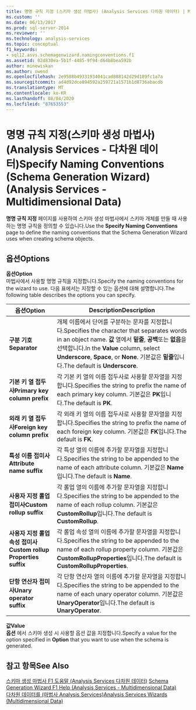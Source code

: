 ```yaml
---
title: 명명 규칙 지정 (스키마 생성 마법사) (Analysis Services 다차원 데이터) | Microsoft Docs
ms.custom: ''
ms.date: 06/13/2017
ms.prod: sql-server-2014
ms.reviewer: ''
ms.technology: analysis-services
ms.topic: conceptual
f1_keywords:
- sql12.asvs.schemagenwizard.namingconventions.f1
ms.assetid: 02d830ea-5b1f-4485-9f94-d64b8bea592b
author: minewiskan
ms.author: owend
ms.openlocfilehash: 2e9588b49331934041cad888142d29d189fc1a7a
ms.sourcegitcommit: ad4d92dce894592a259721a1571b1d8736abacdb
ms.translationtype: MT
ms.contentlocale: ko-KR
ms.lasthandoff: 08/04/2020
ms.locfileid: "87653553"
---
```

# <a name="specify-naming-conventions-schema-generation-wizard-analysis-services---multidimensional-data"></a><span data-ttu-id="11d79-102">명명 규칙 지정(스키마 생성 마법사)(Analysis Services - 다차원 데이터)</span><span class="sxs-lookup"><span data-stu-id="11d79-102">Specify Naming Conventions (Schema Generation Wizard) (Analysis Services - Multidimensional Data)</span></span>
  <span data-ttu-id="11d79-103">**명명 규칙 지정** 페이지를 사용하여 스키마 생성 마법사에서 스키마 개체를 만들 때 사용하는 명명 규칙을 정의할 수 있습니다.</span><span class="sxs-lookup"><span data-stu-id="11d79-103">Use the **Specify Naming Conventions** page to define the naming conventions that the Schema Generation Wizard uses when creating schema objects.</span></span>  
  
## <a name="options"></a><span data-ttu-id="11d79-104">옵션</span><span class="sxs-lookup"><span data-stu-id="11d79-104">Options</span></span>  
 <span data-ttu-id="11d79-105">**옵션**</span><span class="sxs-lookup"><span data-stu-id="11d79-105">**Option**</span></span>  
 <span data-ttu-id="11d79-106">마법사에서 사용할 명명 규칙을 지정합니다.</span><span class="sxs-lookup"><span data-stu-id="11d79-106">Specify the naming conventions for the wizard to use.</span></span> <span data-ttu-id="11d79-107">다음 표에서는 지정할 수 있는 옵션에 대해 설명합니다.</span><span class="sxs-lookup"><span data-stu-id="11d79-107">The following table describes the options you can specify.</span></span>  
  
|<span data-ttu-id="11d79-108">옵션</span><span class="sxs-lookup"><span data-stu-id="11d79-108">Option</span></span>|<span data-ttu-id="11d79-109">Description</span><span class="sxs-lookup"><span data-stu-id="11d79-109">Description</span></span>|  
|------------|-----------------|  
|<span data-ttu-id="11d79-110">**구분 기호**</span><span class="sxs-lookup"><span data-stu-id="11d79-110">**Separator**</span></span>|<span data-ttu-id="11d79-111">개체 이름에서 단어를 구분하는 문자를 지정합니다.</span><span class="sxs-lookup"><span data-stu-id="11d79-111">Specifies the character that separates words in an object name.</span></span> <span data-ttu-id="11d79-112">**값** 열에서 **밑줄**, **공백**또는 **없음**을 선택합니다.</span><span class="sxs-lookup"><span data-stu-id="11d79-112">In the **Value** column, select **Underscore**, **Space**, or **None**.</span></span> <span data-ttu-id="11d79-113">기본값은 **밑줄**입니다.</span><span class="sxs-lookup"><span data-stu-id="11d79-113">The default is **Underscore**.</span></span>|  
|<span data-ttu-id="11d79-114">**기본 키 열 접두사**</span><span class="sxs-lookup"><span data-stu-id="11d79-114">**Primary key column prefix**</span></span>|<span data-ttu-id="11d79-115">각 기본 키 열의 이름 접두사로 사용할 문자열을 지정합니다.</span><span class="sxs-lookup"><span data-stu-id="11d79-115">Specifies the string to prefix the name of each primary key column.</span></span> <span data-ttu-id="11d79-116">기본값은 **PK**입니다.</span><span class="sxs-lookup"><span data-stu-id="11d79-116">The default is **PK**.</span></span>|  
|<span data-ttu-id="11d79-117">**외래 키 열 접두사**</span><span class="sxs-lookup"><span data-stu-id="11d79-117">**Foreign key column prefix**</span></span>|<span data-ttu-id="11d79-118">각 외래 키 열의 이름 접두사로 사용할 문자열을 지정합니다.</span><span class="sxs-lookup"><span data-stu-id="11d79-118">Specifies the string to prefix the name of each foreign key column.</span></span> <span data-ttu-id="11d79-119">기본값은 **FK**입니다.</span><span class="sxs-lookup"><span data-stu-id="11d79-119">The default is **FK**.</span></span>|  
|<span data-ttu-id="11d79-120">**특성 이름 접미사**</span><span class="sxs-lookup"><span data-stu-id="11d79-120">**Attribute name suffix**</span></span>|<span data-ttu-id="11d79-121">각 특성 열의 이름에 추가할 문자열을 지정합니다.</span><span class="sxs-lookup"><span data-stu-id="11d79-121">Specifies the string to be appended to the name of each attribute column.</span></span> <span data-ttu-id="11d79-122">기본값은 **Name**입니다.</span><span class="sxs-lookup"><span data-stu-id="11d79-122">The default is **Name**.</span></span>|  
|<span data-ttu-id="11d79-123">**사용자 지정 롤업 접미사**</span><span class="sxs-lookup"><span data-stu-id="11d79-123">**Custom rollup suffix**</span></span>|<span data-ttu-id="11d79-124">각 롤업 열의 이름에 추가할 문자열을 지정합니다.</span><span class="sxs-lookup"><span data-stu-id="11d79-124">Specifies the string to be appended to the name of each rollup column.</span></span> <span data-ttu-id="11d79-125">기본값은 **CustomRollup**입니다.</span><span class="sxs-lookup"><span data-stu-id="11d79-125">The default is **CustomRollup**.</span></span>|  
|<span data-ttu-id="11d79-126">**사용자 지정 롤업 속성 접미사**</span><span class="sxs-lookup"><span data-stu-id="11d79-126">**Custom rollup Properties suffix**</span></span>|<span data-ttu-id="11d79-127">각 롤업 속성 열의 이름에 추가할 문자열을 지정합니다.</span><span class="sxs-lookup"><span data-stu-id="11d79-127">Specifies the string to be appended to the name of each rollup property column.</span></span> <span data-ttu-id="11d79-128">기본값은 **CustomRollupProperties**입니다.</span><span class="sxs-lookup"><span data-stu-id="11d79-128">The default is **CustomRollupProperties**.</span></span>|  
|<span data-ttu-id="11d79-129">**단항 연산자 접미사**</span><span class="sxs-lookup"><span data-stu-id="11d79-129">**Unary operator suffix**</span></span>|<span data-ttu-id="11d79-130">각 단항 연산자 열의 이름에 추가할 문자열을 지정합니다.</span><span class="sxs-lookup"><span data-stu-id="11d79-130">Specifies the string to be appended to the name of each unary operator column.</span></span> <span data-ttu-id="11d79-131">기본값은 **UnaryOperator**입니다.</span><span class="sxs-lookup"><span data-stu-id="11d79-131">The default is **UnaryOperator**.</span></span>|  
  
 <span data-ttu-id="11d79-132">**값**</span><span class="sxs-lookup"><span data-stu-id="11d79-132">**Value**</span></span>  
 <span data-ttu-id="11d79-133">**옵션** 에서 스키마 생성 시 사용할 옵션 값을 지정합니다.</span><span class="sxs-lookup"><span data-stu-id="11d79-133">Specify a value for the option specified in **Option** that you want to use when the schema is generated.</span></span>  
  
## <a name="see-also"></a><span data-ttu-id="11d79-134">참고 항목</span><span class="sxs-lookup"><span data-stu-id="11d79-134">See Also</span></span>  
 <span data-ttu-id="11d79-135">[스키마 생성 마법사 F1 도움말 &#40;Analysis Services 다차원 데이터&#41;](schema-generation-wizard-f1-help-analysis-services-multidimensional-data.md) </span><span class="sxs-lookup"><span data-stu-id="11d79-135">[Schema Generation Wizard F1 Help &#40;Analysis Services - Multidimensional Data&#41;](schema-generation-wizard-f1-help-analysis-services-multidimensional-data.md) </span></span>  
 [<span data-ttu-id="11d79-136">다차원 데이터를 &#40;마법사 Analysis Services&#41;</span><span class="sxs-lookup"><span data-stu-id="11d79-136">Analysis Services Wizards &#40;Multidimensional Data&#41;</span></span>](analysis-services-wizards-multidimensional-data.md)  
  
  
